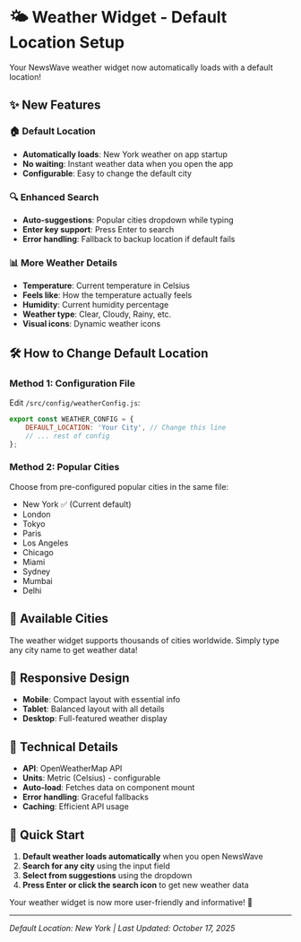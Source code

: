 # 🌤️ Weather Widget - Default Location Setup

Your NewsWave weather widget now automatically loads with a default location!

## ✨ **New Features**

### 🏠 **Default Location**
- **Automatically loads**: New York weather on app startup
- **No waiting**: Instant weather data when you open the app
- **Configurable**: Easy to change the default city

### 🔍 **Enhanced Search**
- **Auto-suggestions**: Popular cities dropdown while typing
- **Enter key support**: Press Enter to search
- **Error handling**: Fallback to backup location if default fails

### 📊 **More Weather Details**
- **Temperature**: Current temperature in Celsius
- **Feels like**: How the temperature actually feels
- **Humidity**: Current humidity percentage
- **Weather type**: Clear, Cloudy, Rainy, etc.
- **Visual icons**: Dynamic weather icons

## 🛠️ **How to Change Default Location**

### Method 1: Configuration File
Edit `/src/config/weatherConfig.js`:
```javascript
export const WEATHER_CONFIG = {
    DEFAULT_LOCATION: 'Your City', // Change this line
    // ... rest of config
};
```

### Method 2: Popular Cities
Choose from pre-configured popular cities in the same file:
- New York ✅ (Current default)
- London
- Tokyo
- Paris
- Los Angeles
- Chicago
- Miami
- Sydney
- Mumbai
- Delhi

## 🎯 **Available Cities**

The weather widget supports thousands of cities worldwide. Simply type any city name to get weather data!

## 📱 **Responsive Design**

- **Mobile**: Compact layout with essential info
- **Tablet**: Balanced layout with all details
- **Desktop**: Full-featured weather display

## 🔧 **Technical Details**

- **API**: OpenWeatherMap API
- **Units**: Metric (Celsius) - configurable
- **Auto-load**: Fetches data on component mount
- **Error handling**: Graceful fallbacks
- **Caching**: Efficient API usage

## 🚀 **Quick Start**

1. **Default weather loads automatically** when you open NewsWave
2. **Search for any city** using the input field
3. **Select from suggestions** using the dropdown
4. **Press Enter or click the search icon** to get new weather data

Your weather widget is now more user-friendly and informative! 🎉

---

*Default Location: New York | Last Updated: October 17, 2025*